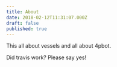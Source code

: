 ```yaml
---
title: About
date: 2018-02-12T11:31:07.000Z
draft: false
published: true
---
```


This all about vessels and all about 4pbot.

Did travis work? Please say yes!
